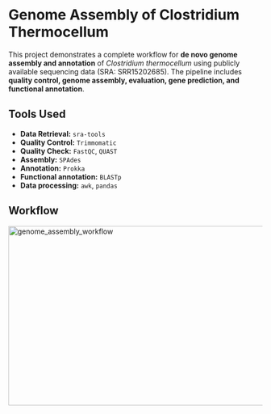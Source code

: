 # Genome Assembly of Clostridium Thermocellum
This project demonstrates a complete workflow for **de novo genome assembly and annotation** of *Clostridium thermocellum* using publicly available sequencing data (SRA: SRR15202685). The pipeline includes **quality control, genome assembly, evaluation, gene prediction, and functional annotation**.

## Tools Used
- **Data Retrieval:** `sra-tools`
- **Quality Control:** `Trimmomatic`
- **Quality Check:** `FastQC`, `QUAST`
- **Assembly:** `SPAdes`
- **Annotation:** `Prokka`
- **Functional annotation:** `BLASTp`
- **Data processing:** `awk`, `pandas`

## Workflow
<img width="685" height="355" alt="genome_assembly_workflow" src="https://github.com/user-attachments/assets/0e74e709-0b21-4726-ad46-3692a1022880" />
